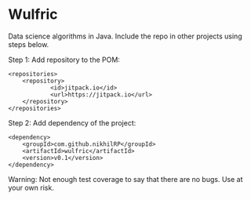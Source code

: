 # Wulfric
Data science algorithms in Java. Include the repo in other projects using steps below.

Step 1: Add repository to the POM:

	<repositories>
  		<repository>
  	    		<id>jitpack.io</id>
  	    		<url>https://jitpack.io</url>
  		</repository>
  	</repositories>
	  
Step 2: Add dependency of the project:

	<dependency>
		<groupId>com.github.nikhilRP</groupId>
		<artifactId>wulfric</artifactId>
		<version>v0.1</version>
	</dependency>
	
Warning: Not enough test coverage to say that there are no bugs. Use at your own risk.
